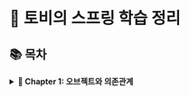 # 🌱 토비의 스프링 학습 정리

## 📚 목차

<details>
<summary><b>📖 Chapter 1: 오브젝트와 의존관계</b></summary>

### 📍 1.1 초난감 DAO
> DAO를 통한 DB 연결 기초와 기본 패턴 학습
- DAO 패턴의 기본 이해
- JDBC를 이용한 DB 연동
- 예외 처리 방법

### 📍 1.2 DAO의 분리
> 관심사 분리를 통한 유연한 설계
- 관심사의 분리 (Separation of Concerns)
- 상속을 통한 확장 구조
- 템플릿 메소드 패턴 적용

### 📍 1.3 DAO의 확장
> 개방 폐쇄 원칙을 적용한 설계
- 클래스 분리를 통한 관심사 분리
- 인터페이스 도입으로 결합도 낮추기
- 전략 패턴을 통한 유연한 확장

### 📍 1.4 제어의 역전(IoC)
> 제어의 역전을 통한 유연한 설계
- 제어의 역전 (Inversion of Control)
- 팩토리 패턴을 통한 오브젝트 생성
- 오브젝트 팩토리의 활용
- 제어권 이전을 통한 제어관계 역전

### 💡 주요 개념
- 관심사의 분리
- 템플릿 메소드 패턴
- 전략 패턴
- 개방 폐쇄 원칙
- 제어의 역전
- 팩토리

## 📝 메모 및 느낀점
```
```
</details>
